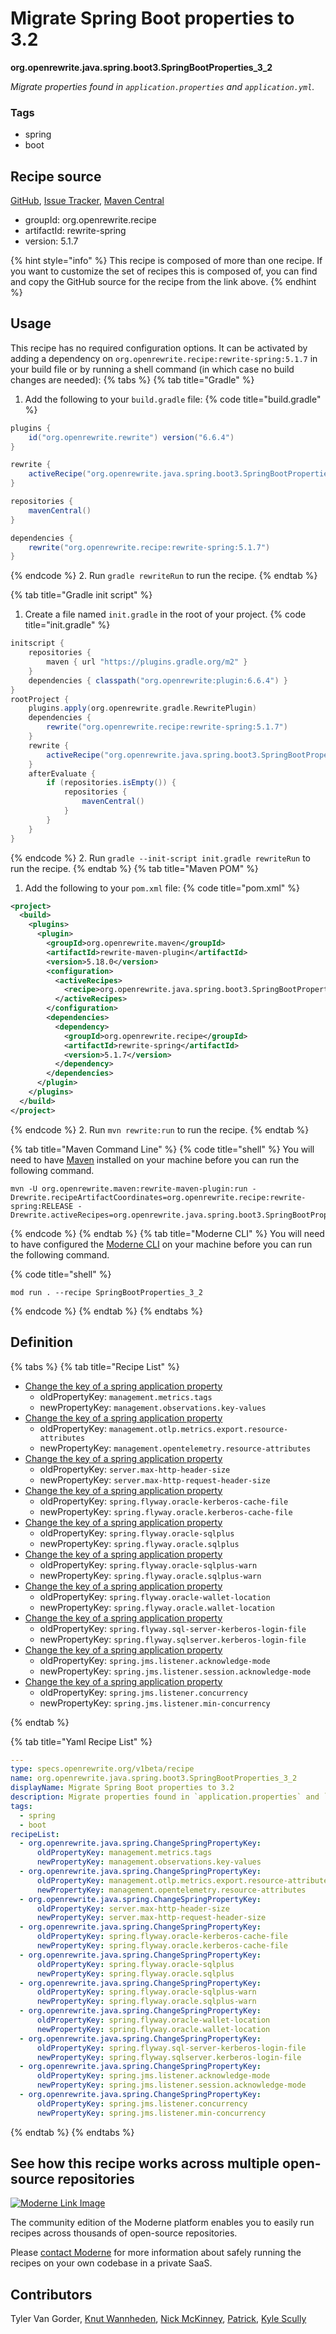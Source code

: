 # Migrate Spring Boot properties to 3.2

**org.openrewrite.java.spring.boot3.SpringBootProperties\_3\_2**

_Migrate properties found in `application.properties` and `application.yml`._

### Tags

* spring
* boot

## Recipe source

[GitHub](https://github.com/openrewrite/rewrite-spring/blob/main/src/main/resources/META-INF/rewrite/spring-boot-32-properties.yml), [Issue Tracker](https://github.com/openrewrite/rewrite-spring/issues), [Maven Central](https://central.sonatype.com/artifact/org.openrewrite.recipe/rewrite-spring/5.1.7/jar)

* groupId: org.openrewrite.recipe
* artifactId: rewrite-spring
* version: 5.1.7

{% hint style="info" %}
This recipe is composed of more than one recipe. If you want to customize the set of recipes this is composed of, you can find and copy the GitHub source for the recipe from the link above.
{% endhint %}

## Usage

This recipe has no required configuration options. It can be activated by adding a dependency on `org.openrewrite.recipe:rewrite-spring:5.1.7` in your build file or by running a shell command (in which case no build changes are needed): 
{% tabs %}
{% tab title="Gradle" %}
1. Add the following to your `build.gradle` file:
{% code title="build.gradle" %}
```groovy
plugins {
    id("org.openrewrite.rewrite") version("6.6.4")
}

rewrite {
    activeRecipe("org.openrewrite.java.spring.boot3.SpringBootProperties_3_2")
}

repositories {
    mavenCentral()
}

dependencies {
    rewrite("org.openrewrite.recipe:rewrite-spring:5.1.7")
}
```
{% endcode %}
2. Run `gradle rewriteRun` to run the recipe.
{% endtab %}

{% tab title="Gradle init script" %}
1. Create a file named `init.gradle` in the root of your project.
{% code title="init.gradle" %}
```groovy
initscript {
    repositories {
        maven { url "https://plugins.gradle.org/m2" }
    }
    dependencies { classpath("org.openrewrite:plugin:6.6.4") }
}
rootProject {
    plugins.apply(org.openrewrite.gradle.RewritePlugin)
    dependencies {
        rewrite("org.openrewrite.recipe:rewrite-spring:5.1.7")
    }
    rewrite {
        activeRecipe("org.openrewrite.java.spring.boot3.SpringBootProperties_3_2")
    }
    afterEvaluate {
        if (repositories.isEmpty()) {
            repositories {
                mavenCentral()
            }
        }
    }
}
```
{% endcode %}
2. Run `gradle --init-script init.gradle rewriteRun` to run the recipe.
{% endtab %}
{% tab title="Maven POM" %}
1. Add the following to your `pom.xml` file:
{% code title="pom.xml" %}
```xml
<project>
  <build>
    <plugins>
      <plugin>
        <groupId>org.openrewrite.maven</groupId>
        <artifactId>rewrite-maven-plugin</artifactId>
        <version>5.18.0</version>
        <configuration>
          <activeRecipes>
            <recipe>org.openrewrite.java.spring.boot3.SpringBootProperties_3_2</recipe>
          </activeRecipes>
        </configuration>
        <dependencies>
          <dependency>
            <groupId>org.openrewrite.recipe</groupId>
            <artifactId>rewrite-spring</artifactId>
            <version>5.1.7</version>
          </dependency>
        </dependencies>
      </plugin>
    </plugins>
  </build>
</project>
```
{% endcode %}
2. Run `mvn rewrite:run` to run the recipe.
{% endtab %}

{% tab title="Maven Command Line" %}
{% code title="shell" %}
You will need to have [Maven](https://maven.apache.org/download.cgi) installed on your machine before you can run the following command.

```shell
mvn -U org.openrewrite.maven:rewrite-maven-plugin:run -Drewrite.recipeArtifactCoordinates=org.openrewrite.recipe:rewrite-spring:RELEASE -Drewrite.activeRecipes=org.openrewrite.java.spring.boot3.SpringBootProperties_3_2
```
{% endcode %}
{% endtab %}
{% tab title="Moderne CLI" %}
You will need to have configured the [Moderne CLI](https://docs.moderne.io/moderne-cli/cli-intro) on your machine before you can run the following command.

{% code title="shell" %}
```shell
mod run . --recipe SpringBootProperties_3_2
```
{% endcode %}
{% endtab %}
{% endtabs %}

## Definition

{% tabs %}
{% tab title="Recipe List" %}
* [Change the key of a spring application property](../../../java/spring/changespringpropertykey.md)
  * oldPropertyKey: `management.metrics.tags`
  * newPropertyKey: `management.observations.key-values`
* [Change the key of a spring application property](../../../java/spring/changespringpropertykey.md)
  * oldPropertyKey: `management.otlp.metrics.export.resource-attributes`
  * newPropertyKey: `management.opentelemetry.resource-attributes`
* [Change the key of a spring application property](../../../java/spring/changespringpropertykey.md)
  * oldPropertyKey: `server.max-http-header-size`
  * newPropertyKey: `server.max-http-request-header-size`
* [Change the key of a spring application property](../../../java/spring/changespringpropertykey.md)
  * oldPropertyKey: `spring.flyway.oracle-kerberos-cache-file`
  * newPropertyKey: `spring.flyway.oracle.kerberos-cache-file`
* [Change the key of a spring application property](../../../java/spring/changespringpropertykey.md)
  * oldPropertyKey: `spring.flyway.oracle-sqlplus`
  * newPropertyKey: `spring.flyway.oracle.sqlplus`
* [Change the key of a spring application property](../../../java/spring/changespringpropertykey.md)
  * oldPropertyKey: `spring.flyway.oracle-sqlplus-warn`
  * newPropertyKey: `spring.flyway.oracle.sqlplus-warn`
* [Change the key of a spring application property](../../../java/spring/changespringpropertykey.md)
  * oldPropertyKey: `spring.flyway.oracle-wallet-location`
  * newPropertyKey: `spring.flyway.oracle.wallet-location`
* [Change the key of a spring application property](../../../java/spring/changespringpropertykey.md)
  * oldPropertyKey: `spring.flyway.sql-server-kerberos-login-file`
  * newPropertyKey: `spring.flyway.sqlserver.kerberos-login-file`
* [Change the key of a spring application property](../../../java/spring/changespringpropertykey.md)
  * oldPropertyKey: `spring.jms.listener.acknowledge-mode`
  * newPropertyKey: `spring.jms.listener.session.acknowledge-mode`
* [Change the key of a spring application property](../../../java/spring/changespringpropertykey.md)
  * oldPropertyKey: `spring.jms.listener.concurrency`
  * newPropertyKey: `spring.jms.listener.min-concurrency`

{% endtab %}

{% tab title="Yaml Recipe List" %}
```yaml
---
type: specs.openrewrite.org/v1beta/recipe
name: org.openrewrite.java.spring.boot3.SpringBootProperties_3_2
displayName: Migrate Spring Boot properties to 3.2
description: Migrate properties found in `application.properties` and `application.yml`.
tags:
  - spring
  - boot
recipeList:
  - org.openrewrite.java.spring.ChangeSpringPropertyKey:
      oldPropertyKey: management.metrics.tags
      newPropertyKey: management.observations.key-values
  - org.openrewrite.java.spring.ChangeSpringPropertyKey:
      oldPropertyKey: management.otlp.metrics.export.resource-attributes
      newPropertyKey: management.opentelemetry.resource-attributes
  - org.openrewrite.java.spring.ChangeSpringPropertyKey:
      oldPropertyKey: server.max-http-header-size
      newPropertyKey: server.max-http-request-header-size
  - org.openrewrite.java.spring.ChangeSpringPropertyKey:
      oldPropertyKey: spring.flyway.oracle-kerberos-cache-file
      newPropertyKey: spring.flyway.oracle.kerberos-cache-file
  - org.openrewrite.java.spring.ChangeSpringPropertyKey:
      oldPropertyKey: spring.flyway.oracle-sqlplus
      newPropertyKey: spring.flyway.oracle.sqlplus
  - org.openrewrite.java.spring.ChangeSpringPropertyKey:
      oldPropertyKey: spring.flyway.oracle-sqlplus-warn
      newPropertyKey: spring.flyway.oracle.sqlplus-warn
  - org.openrewrite.java.spring.ChangeSpringPropertyKey:
      oldPropertyKey: spring.flyway.oracle-wallet-location
      newPropertyKey: spring.flyway.oracle.wallet-location
  - org.openrewrite.java.spring.ChangeSpringPropertyKey:
      oldPropertyKey: spring.flyway.sql-server-kerberos-login-file
      newPropertyKey: spring.flyway.sqlserver.kerberos-login-file
  - org.openrewrite.java.spring.ChangeSpringPropertyKey:
      oldPropertyKey: spring.jms.listener.acknowledge-mode
      newPropertyKey: spring.jms.listener.session.acknowledge-mode
  - org.openrewrite.java.spring.ChangeSpringPropertyKey:
      oldPropertyKey: spring.jms.listener.concurrency
      newPropertyKey: spring.jms.listener.min-concurrency

```
{% endtab %}
{% endtabs %}

## See how this recipe works across multiple open-source repositories

[![Moderne Link Image](/.gitbook/assets/ModerneRecipeButton.png)](https://app.moderne.io/recipes/org.openrewrite.java.spring.boot3.SpringBootProperties_3_2)

The community edition of the Moderne platform enables you to easily run recipes across thousands of open-source repositories.

Please [contact Moderne](https://moderne.io/product) for more information about safely running the recipes on your own codebase in a private SaaS.

## Contributors
Tyler Van Gorder, [Knut Wannheden](mailto:knut@moderne.io), [Nick McKinney](mailto:mckinneynichoals@gmail.com), [Patrick](mailto:patway99@gmail.com), [Kyle Scully](mailto:scullykns@gmail.com)
